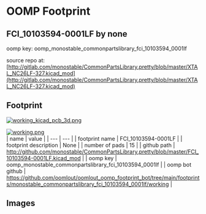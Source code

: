 # OOMP Footprint  
## FCI_10103594-0001LF  by none  
  
oomp key: oomp_monostable_commonpartslibrary_fci_10103594_0001lf  
  
source repo at: [http://gitlab.com/monostable/CommonPartsLibrary.pretty/blob/master/XTAL_NC26LF-327.kicad_mod](http://gitlab.com/monostable/CommonPartsLibrary.pretty/blob/master/XTAL_NC26LF-327.kicad_mod)  
## Footprint  
  
[![working_kicad_pcb_3d.png](working_kicad_pcb_3d_600.png)](working_kicad_pcb_3d.png)  
  
[![working.png](working_600.png)](working.png)  
| name | value | 
| --- | --- | 
| footprint name | FCI_10103594-0001LF | 
| footprint description | None | 
| number of pads | 15 | 
| github path | http://github.com/monostable/CommonPartsLibrary.pretty/blob/master/FCI_10103594-0001LF.kicad_mod | 
| oomp key | oomp_monostable_commonpartslibrary_fci_10103594_0001lf | 
| oomp bot github | https://github.com/oomlout/oomlout_oomp_footprint_bot/tree/main/footprints/monostable_commonpartslibrary_fci_10103594_0001lf/working | 
## Images  
